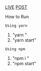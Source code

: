  [LIVE](https://anime-suem.netlify.app/)
 [POST](https://dev.to/sandyabhi/anime-list-reactjs-jikan-api-2njp)

How to Run

``Using yarn``

1) "yarn "
2) "yarn start"

``Using npm``

1) "npm i "
2) "npm start"


